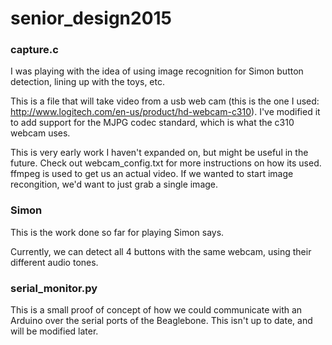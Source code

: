 senior_design2015
=================

### capture.c
I was playing with the idea of using image recognition for Simon button detection, lining up with the toys, etc. 

This is a file that will take video from a usb web cam (this is the one I used: http://www.logitech.com/en-us/product/hd-webcam-c310). I've modified it to add support for the MJPG codec standard, which is what the c310 webcam uses. 

This is very early work I haven't expanded on, but might be useful in the future. Check out webcam_config.txt for more instructions on how its used. ffmpeg is used to get us an actual video. If we wanted to start image recongition, we'd want to just grab a single image. 

### Simon
This is the work done so far for playing Simon says. 

Currently, we can detect all 4 buttons with the same webcam, using their different audio tones.

### serial_monitor.py

This is a small proof of concept of how we could communicate with an Arduino over the serial ports of the Beaglebone. This isn't up to date, and will be modified later. 
